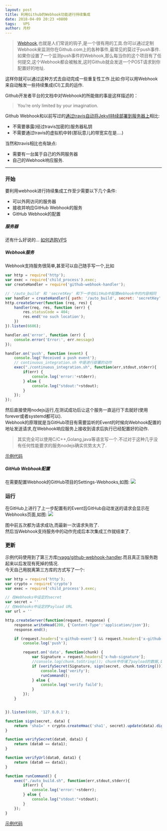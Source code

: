 ```yaml
---
layout: post
title: 利用Github的Webhook功能进行持续集成
date: 2018-04-09 20:23 +0800
tags:   VPS
author: 月杪
---
```


> [Webhook](https://developer.github.com/webhooks/),也就是人们常说的钩子,是一个很有用的工具.你可以通过定制Webhook来监测你在Github.com上的各种事件,最常见的莫过于push事件.如果你设置了一个监测push事件的Webhook,那么每当你的这个项目有了任何提交,这个Webhook都会被触发,这时Github就会发送一个POST请求到你配置好的地址.

这样你就可以通过这种方式去自动完成一些重复性工作.比如:你可以用Webhook来自动触发一些持续集成(CI)工具的运作.

Github开发者平台的文档中对Webhook的所能做的事是这样描述的：
> You’re only limited by your imagination.

Github Webhook和以前写过的[通过travis自动将Jekyll持续部署到服务器上](https://moonagic.com/auto-deploy-jekyll-with-travis/)相比:
* 不需要暴露(经过travis加密的)服务器私钥
* 不需要通过travis的虚拟机中转(那玩意儿的带宽实在是....)

当然和travis相比也有缺点:
* 需要有一台属于自己的外网服务器
* 自己的Webhook响应服务.

---

### 开始
要利用webhook进行持续集成工作至少需要以下几个条件:
* 可以外网访问的服务器
* 接收并响应GitHub Webhook的服务
* GitHub Webhook的配置

##### 服务器
还有什么好说的...
[如何选购VPS](https://moonagic.com/how-to-buy-vps/)

##### Webhook服务
Webhook支持服务很简单,甚至可以自己随手写一个,比如
```JavaScript
var http = require('http');
var exec = require('child_process').exec;
var createHandler = require('github-webhook-handler');

// '/auto_build' 和 'secretKey' 和下一步在GitHub中配置Webhook中的内容相同
var handler = createHandler({ path: '/auto_build', secret: 'secretKey' });
http.createServer(function (req, res) {
    handler(req, res, function (err) {
        res.statusCode = 404;
        res.end('no such location');
    })
}).listen(6606);

handler.on('error', function (err) {
    console.error('Error:', err.message)
});

handler.on('push', function (event) {
    console.log('Received a push event');
    // continuous_integration.sh 中是进行部署的动作
    exec("./continuous_integration.sh", function(err,stdout,stderr){
        if(err) {
            console.log('error:'+stderr);
        } else {
            console.log("stdout:"+stdout);
        }
    });
});
```
然后直接使用nodejs运行,在测试成功后让这个服务一直运行下去就好(使用forever或者systemd都可以).  
Webhook的原理就是当GitHub项目有需要监听的Event的时候向Webhook配置的地址发送请求,在Webhook响应服务上接收到请求后执行已经配置好的动作.
> 其实完全可以使用C/C++,Golang,java等语言写一个.不过对于这种几乎没有任何性能要求的服务nodejs确实优势太大了.

[示例代码](https://github.com/moonagic/WebhookExample/tree/master)

##### GitHub Webhook配置
在需要配置Webhook的GitHub项目的Settings-Webhooks,如图:
![](https://pic.moonagic.com/images/2018/04/webhook0.png)

### 运行
在GitHub上进行了上一步配置有的Event后GitHub自动发送的请求会显示在Webhooks页面,如图:
![](https://pic.moonagic.com/images/2018/04/webhook1.png)

图中前五次都为请求成功,而最新一次请求失败了.  
然后当Webhook支持服务中的动作完成后本次集成工作就结束了.

### 更新
示例代码使用到了第三方库[rvagg/github-webhook-handler](https://github.com/rvagg/github-webhook-handler).而且真正当服务跑起来以后发现有死掉的情况.  
今天自己用脱离第三方库的方式写了一个:
```JavaScript
var http = require('http');
var crypto = require('crypto')
var exec = require('child_process').exec;

// 在Webhooks中设定的secret
var secret = ''
// 在Webhooks中设定的Payload URL
var url = ''

http.createServer(function(request, response) {
    response.writeHead(200, {'Content-Type':'application/json'});
    response.end();

    if (request.headers['x-github-event'] && request.headers['x-github-event'] === 'push') {
        console.log('push');

        request.on('data', function(chunk) {
            var Signature = request.headers['x-hub-signature'];
            //console.log(chunk.toString()); chunk中存储了payload的数据,如果需要可以拿出来做更精确的处理.比如部署触发该次push的commit的代码
            if (verifySecret(Signature, sign(secret, chunk.toString())) && verifyUrl(url, request.url)) {
                console.log('verify');
                runCommand();
            } else {
                console.log('verify faild');
            }
        });
    }


}).listen(6606, '127.0.0.1');

function sign(secret, data) {
    return 'sha1=' + crypto.createHmac('sha1', secret).update(data).digest('hex');
}

function verifySecret(data0, data1) {
    return (data0 == data1);
}

function verifyUrl(data0, data1) {
    return (data0 == data1);
}

function runCommand() {
    exec("./auto_build.sh", function(err,stdout,stderr){
        if(err) {
            console.log('error:'+stderr);
        } else {
            console.log("stdout:"+stdout);
        }
    });
}
```
[示例代码](https://github.com/moonagic/WebhookExample/blob/master/index2.js)